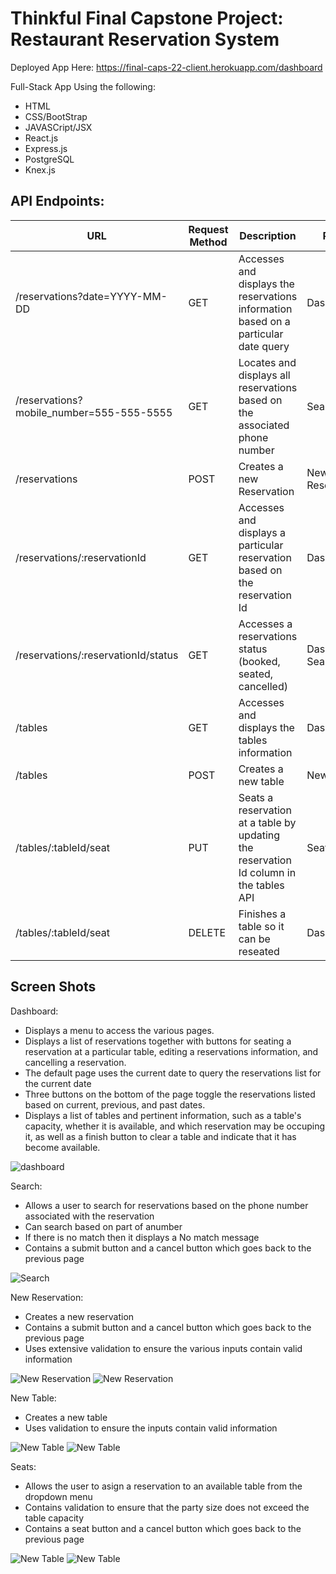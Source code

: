 # Thinkful Final Capstone Project: Restaurant Reservation System

Deployed App Here: https://final-caps-22-client.herokuapp.com/dashboard

Full-Stack App Using the following:
- HTML
- CSS/BootStrap
- JAVASCript/JSX
- React.js
- Express.js
- PostgreSQL
- Knex.js

## API Endpoints:

| URL | Request Method | Description | Page |
| --- | -------------- | ---------------------------------------------------- | ----- |
|/reservations?date=YYYY-MM-DD | GET | Accesses and displays the reservations information based on a particular date query | Dashboard |
| /reservations?mobile_number=555-555-5555 | GET | Locates and displays all reservations based on the associated phone number | Search |
| /reservations | POST | Creates a new Reservation | New Reservation |
| /reservations/:reservationId | GET | Accesses and displays a particular reservation based on the reservation Id | Dashboard |
| /reservations/:reservationId/status | GET | Accesses a reservations status (booked, seated, cancelled) | Dashboard, Search |
| /tables | GET | Accesses and displays the tables information | Dashboard |
| /tables | POST | Creates a new table | New Table |
| /tables/:tableId/seat | PUT | Seats a reservation at a table by updating the reservation Id column in the tables API | Seats |
| /tables/:tableId/seat | DELETE | Finishes a table so it can be reseated | Dashboard |

## Screen Shots

Dashboard:

- Displays a menu to access the various pages.
- Displays a list of reservations together with buttons for seating a reservation at a particular table, editing a reservations information, and cancelling a reservation.
- The default page uses the current date to query the reservations list for the current date
- Three buttons on the bottom of the page toggle the reservations listed based on current, previous, and past dates.
- Displays a list of tables and pertinent information, such as a table's capacity, whether it is available, and which reservation may be occuping it, as well as a finish button to clear a table and indicate that it has become available.


![dashboard](./front-end/src/layout/pictures/us-01-submit-after.png)  

Search:

- Allows a user to search for reservations based on the phone number associated with the reservation
- Can search based on part of anumber
- If there is no match then it displays a No match message
- Contains a submit button and a cancel button which goes back to the previous page


![Search](./front-end/src/layout/pictures/us-07-search2.png)


New Reservation:

- Creates a new reservation
- Contains a submit button and a cancel button which goes back to the previous page
- Uses extensive validation to ensure the various inputs contain valid information


![New Reservation](./front-end/src/layout/pictures/us-02-reservation-almost-closing-before.png)
![New Reservation](./front-end/src/layout/pictures/us-02-reservation-too-early-after.png)


New Table:

- Creates a new table
- Uses validation to ensure the inputs contain valid information

![New Table](./front-end/src/layout/pictures/us-02-reservation-almost-closing-before.png)
![New Table](./front-end/src/layout/pictures/us-04-omit-capacity-after.png)


Seats:

- Allows the user to asign a reservation to an available table from the dropdown menu
- Contains validation to ensure that the party size does not exceed the table capacity
- Contains a seat button and a cancel button which goes back to the previous page

![New Table](./front-end/src/layout/pictures/us-04-seat-capacity-reservation-submit-after.png)
![New Table](./front-end/src/layout/pictures/us-04-seats.png)
